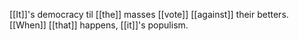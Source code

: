 [[It]]'s democracy til [[the]] masses [[vote]] [[against]] their betters. [[When]] [[that]] happens, [[it]]'s populism.